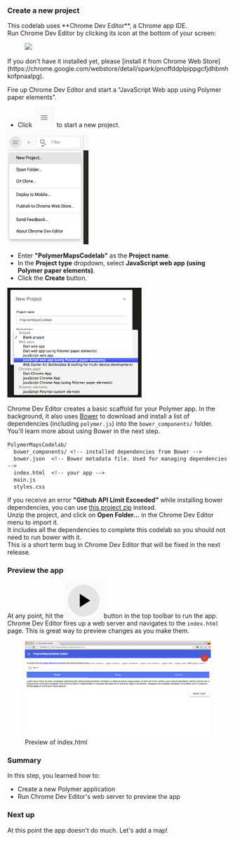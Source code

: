 <toc-element></toc-element>

### Create a new project

<!-- Chrome Dev Editor callout block -->
<aside class="callout">
This codelab uses **Chrome Dev Editor**, a Chrome app IDE.
<div class="kiosk">
  Run Chrome Dev Editor by clicking its icon at the bottom of your screen:
  <figure>
  <img src="/static/images/app-icons/chrome_dev_editor_screenshot.png">
  </figure>
</div>

<div class="extended">If you don't have it installed yet, please
[install it from Chrome Web Store](https://chrome.google.com/webstore/detail/spark/pnoffddplpippgcfjdhbmhkofpnaalpg).</div>
</aside>
<!-- End of Chrome Dev Editor callout block -->

Fire up Chrome Dev Editor and start a "JavaScript Web app using Polymer paper elements".

<div class="stepbystep">
  <ul>
    <li>Click <img src="img/hamburger.png" class="icon"> to start a new project.</li>
  </ul>
  <div>
    <img src="img/s1-newproject.png" style="height:250px;">
  </div>
</div>

<div class="stepbystep">
  <ul>
    <li>Enter <b>"PolymerMapsCodelab"</b> as the <b>Project name</b>.</li>
    <li>In the <b>Project type</b> dropdown, select <b>JavaScript web app (using Polymer paper elements)</b>.</li>
    <li>Click the <b>Create</b> button.</li>
  </ul>
  <div>
    <img src="img/s1-newproject-type.png" style="height:250px;">
  </div>
</div>

Chrome Dev Editor creates a basic scaffold for your Polymer app. In the
background, it also uses [Bower](http://bower.io/) to download and install a
list of dependencies (including `polymer.js`) into the `bower_components/`
folder. You'll learn more about using Bower in the next step.

    PolymerMapsCodelab/
      bower_components/ <!-- installed dependencies from Bower -->
      bower.json  <!-- Bower metadata file. Used for managing dependencies -->
      index.html  <!-- your app -->
      main.js
      styles.css

<aside class="callout">
<div>If you receive an error <strong>"Github API Limit Exceeded"</strong> while installing bower dependencies, you can use <a href="zips/PolymerMapsCodelab.zip">this project zip</a> instead.</div>
<div>Unzip the project, and click on <strong>Open Folder...</strong> in the Chrome Dev Editor menu to import it.</div>
<div>It includes all the dependencies to complete this codelab so you should not need to run bower with it.</div>
<div>This is a short term bug in Chrome Dev Editor that will be fixed in the next release.</div>
</aside>

### Preview the app

At any point, hit the <img src="img/runbutton.png" class="icon"> button in the
top toolbar to run the app. Chrome Dev Editor fires up a web server and
navigates to the `index.html` page. This is great way to preview changes as you
make them.

<figure>
  <img src="img/s1-helloworld.png">
  <figcaption>Preview of index.html</figcaption>
</figure>

### Summary

In this step, you learned how to:

- Create a new Polymer application
- Run Chrome Dev Editor's web server to preview the app

### Next up

At this point the app doesn't do much. Let's add a map!

